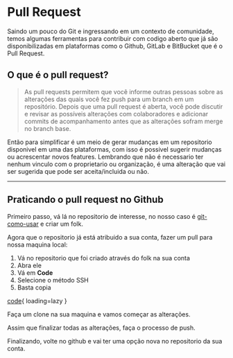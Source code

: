 # Pull Request

Saindo um pouco do Git e ingressando em um contexto de comunidade, temos algumas ferramentas para contribuir com codigo aberto que já são disponibilizadas em plataformas como o Github, GitLab e BitBucket que é o Pull Request.

## O que é o pull request?

>As pull requests permitem que você informe outras pessoas sobre as alterações das quais você fez push para um branch em um repositório. Depois que uma pull request é aberta, você pode discutir e revisar as possíveis alterações com colaboradores e adicionar commits de acompanhamento antes que as alterações sofram merge no branch base.

Então para simplificar é um meio de gerar mudanças em um repositorio disponivel em uma das plataformas, com isso é possivel sugerir mudanças ou acrescentar novos features. Lembrando que não é necessario ter nenhum vinculo com o proprietario ou organização, é uma alteração que vai ser sugerida que pode ser aceita/incluida ou não.

----

## Praticando o pull request no Github

Primeiro passo, vá lá no repositorio de interesse, no nosso caso é [git-como-usar](https://github.com/Univesp-Computacao/git-como-usar) e criar um folk.

Agora que o repositorio já está atribuido a sua conta, fazer um pull para nossa maquina local:

1. Vá no repositorio que foi criado através do folk na sua conta
2. Abra ele
3. Vá em **Code**
4. Selecione o método SSH
5. Basta copia

[code](https://i.postimg.cc/Kvcs0wCT/image.png){ loading=lazy }

Faça um clone na sua maquina e vamos começar as alterações.

Assim que finalizar todas as alterações, faça o processo de push.

Finalizando, volte no github e vai ter uma opção nova no repositorio da sua conta.

